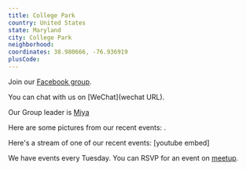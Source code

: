```yaml
---
title: College Park
country: United States
state: Maryland
city: College Park
neighborhood: 
coordinates: 38.980666, -76.936919
plusCode:
---
```

Join our [Facebook group](https://www.facebook.com/groups/free.code.camp.college.park).

You can chat with us on [WeChat](wechat URL).

Our Group leader is [Miya](freecodecamp.org/miya)

Here are some pictures from our recent events:
![]().

Here's a stream of one of our recent events:
[youtube embed]

We have events every Tuesday. You can RSVP for an event on [meetup](meetupurl).
